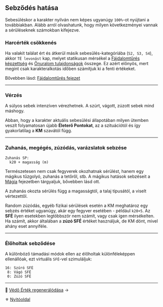 ## Sebződés hatása

Sebesüléskor a karakter nyilván nem képes ugyanúgy `100%`-ot nyújtani a továbbiakban. Alább arról olvashatunk, hogy milyen következményei vannak a sérüléseknek számokban kifejezve.
### Harcérték csökkenés

Ha valakit találat ért és átkerül másik sebesülés-kategóriába (`S2, S3, S4`), akkor `TÉ levonást` kap, melyet statikusan mérsékel a [Fájdalomtűrés képzettség](kepzettsegek.primer.altalanos/fajdalomtures.md) és [Önuralom tulajdonságok](014_01_tulajdonsagok.md#-önuralom) összege. Ez azért előnyös, mert megint csak karakteralkotás időben számítjuk ki a fenti értékeket.

Bővebben lásd: [Fájdalomtűrés fejezet](061_03_sebesules.md#f%C3%A1jdalomt%C5%B1r%C3%A9s-harc-k%C3%B6zben)

---
### Vérzés

A súlyos sebek intenzíven vérezhetnek. A szúrt, vágott, zúzott sebek mind máshogy.

Abban, hogy a karakter aktuális sebesülési állapotában milyen ütemben veszít folyamatosan újabb **Életerő Pontokat**, az a szituációtól és így gyakorlatilag a **KM** szavától függ.

---
### Zuhanás, megégés, zúzódás, varázslatok sebzése

```
Zuhanás SP:
  k20 + magasság (m)
```

Természetesen nem csak fegyverek okozhatnak sérülést, hanem egy mágikus tűzgolyó, zuhanás a tetőről, stb. A mágikus hatások sebzéseit a [Mágia](100_magiarendszer.md) fejezetben tárgyaljuk, bővebben lásd ott.

A zuhanás okozta sérülés függ a magasságtól, a talaj típusától, a viselt vértezettől.

Random zúzódás, egyéb fizikai sérülések esetén a KM meghatároz egy sebzés értéket ugyanúgy, akár egy fegyver esetében - például `k20+5`. Az **SFÉ** ilyen esetekben legtöbbször nem számít, vagy csak igen mérsékelten. Ha számít, akkor általában a **zúzó SFÉ** értéket használjuk, de KM dönt, mivel ahány eset annyiféle.

---
### Élőholtak sebződése 

A különböző támadási módok ellen az élőholtak különféleképpen ellenállóak, ezt virtuális `SFÉ`-vel szimuláljuk:


```
16: Szúró SFÉ
 8: Vágó SFÉ
 0: Zúzó SFÉ
```

---

🔗 [Védő Érték regenerálódása](064_02_08_ve_regeneralodas.md) →

⚜️ [Nyitóoldal](start.md#6-harcrendszer-%EF%B8%8F)
